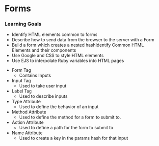 # Forms

### Learning Goals
- Identify HTML elements common to forms
- Describe how to send data from the browser to the server with a Form
- Build a form which creates a nested hashIdentify Common HTML Elements and their components
- Use Google and CSS to style HTML elements
- Use EJS to interpolate Ruby variables into HTML pages


* Form Tag
    * Contains Inputs
* Input Tag
    * Used to take user input
* Label Tag
    * Used to describe inputs
* Type Attribute
    * Used to define the behavior of an input
* Method Attribute
    * Used to define the method for a form to submit to.
* Action Attribute
    * Used to define a path for the form to submit to
* Name Attribute
    * Used to create a key in the params hash for that input
